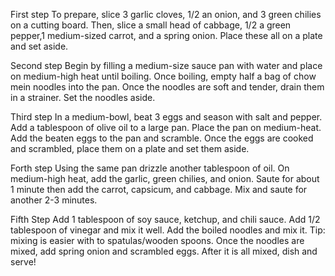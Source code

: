 First step 
To prepare, slice 3 garlic cloves, 1/2 an onion, and 3 green chilies on a cutting board. Then, slice a small head of cabbage, 1/2 a green pepper,1 medium-sized carrot, and a spring onion. Place these all on a plate and set aside.

Second step 
Begin by filling a medium-size sauce pan with water and place on medium-high heat until boiling. Once boiling, empty half a bag of chow mein noodles into the pan. Once the noodles are soft and tender, drain them in a strainer. Set the noodles aside.

Third step
In a medium-bowl, beat 3 eggs and season with salt and pepper. Add a tablespoon of olive oil to a large pan. Place the pan on medium-heat. Add the beaten eggs to the pan and scramble. Once the eggs are cooked and scrambled, place them on a plate and set them aside.

Forth step
Using the same pan drizzle another tablespoon of oil. On medium-high heat, add the garlic, green chilies, and onion. Saute for about 1 minute then add the carrot, capsicum, and cabbage. Mix and saute for another 2-3 minutes.

Fifth Step
Add 1 tablespoon of soy sauce, ketchup, and chili sauce. Add 1/2 tablespoon of vinegar and mix it well. Add the boiled noodles and mix it.
Tip: mixing is easier with to spatulas/wooden spoons. Once the noodles are mixed, add spring onion and scrambled eggs.
After it is all mixed, dish and serve!